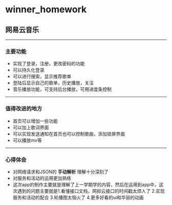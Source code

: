# winner_homework

## 网易云音乐

----

### 主要功能
  * 实现了登录，注册，更改密码的功能
  * 可以持久化登录
  * 可以进行搜索，显示推荐歌单
  * 登陆后显示自己的歌单，历史播放，关注
  * 音乐播放功能，可支持后台播放，可用进度条控制

-----

### 值得改进的地方
  * 首页可以增加一些功能
  * 可以加上歌词界面
  * 可以实现发送通知在首页也可以控制歌曲，添加锁屏界面
  * 可以播放mv等
  
-----

### 心得体会
  * 对网络请求和JSON的 **手动解析** 理解十分深刻了
  * 对服务和活动的运用更加熟练
  * 这次app的制作主要就是理解了上一学期学的内容，然后在运用到app中，这次遇到的问题主要就是1.看懂接口文档，网抑云接口的时间戳太烦人了 2.实现服务和活动的配合 3.轮播图太恼火了 4.更多好看的ui和华丽的动画 
